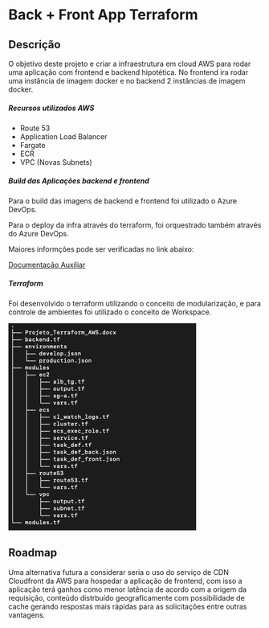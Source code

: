 # Back + Front App Terraform 

## Descrição

O objetivo deste projeto e criar a infraestrutura em cloud AWS para rodar uma aplicação com frontend e backend hipotética. No frontend ira rodar uma instância de imagem docker e no backend 2 instâncias de imagem docker.

##### Recursos utilizados AWS

- Route 53
- Application Load Balancer
- Fargate
- ECR
- VPC (Novas Subnets)

##### Build das Aplicações backend e frontend

Para o build das imagens de backend e frontend foi utilizado o Azure DevOps.

Para o deploy da infra através do terraform, foi orquestrado também através do Azure DevOps.

Maiores informções pode ser verificadas no link abaixo:

[Documentação Auxiliar](Projeto_Terraform_AWS.docx)

##### Terraform

Foi desenvolvido o terraform utilizando o conceito de modularização, e para controle de ambientes foi utilizado o conceito de Workspace.

![](tree.png)

## Roadmap

Uma alternativa futura a considerar seria o uso do serviço de CDN Cloudfront da AWS para hospedar a aplicação de frontend, com isso a aplicação terá ganhos como menor latência de acordo com a origem da requisição, conteúdo distrbuído geograficamente com possibilidade de cache gerando respostas mais rápidas para as solicitações entre outras vantagens.

